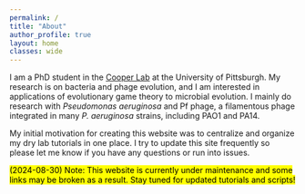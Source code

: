 ```yaml
---
permalink: /
title: "About"
author_profile: true
layout: home
classes: wide
---
```


I am a PhD student in the [Cooper Lab](http://micropopbio.org/) at the University of Pittsburgh. My research is on bacteria and phage evolution, and I am interested in applications of evolutionary game theory to microbial evolution. I mainly do research with *Pseudomonas aeruginosa* and Pf phage, a filamentous phage integrated in many *P. aeruginosa* strains, including PAO1 and PA14.

My initial motivation for creating this website was to centralize and organize my dry lab tutorials in one place. I try to update this site frequently so please let me know if you have any questions or run into issues.

<mark>(2024-08-30) Note: This website is currently under maintenance and some links may be broken as a result. Stay tuned for updated tutorials and scripts! </mark>